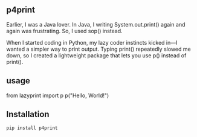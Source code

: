 ## p4print
Earlier, I was a Java lover. In Java, I writing System.out.print() again and again was frustrating. So, I used sop() instead.

When I started coding in Python, my lazy coder instincts kicked in—I wanted a simpler way to print output. Typing print() repeatedly slowed me down, so I created a lightweight package that lets you use p() instead of print().

## usage
from lazyprint import p
p("Hello, World!")

## Installation
```sh
pip install p4print


